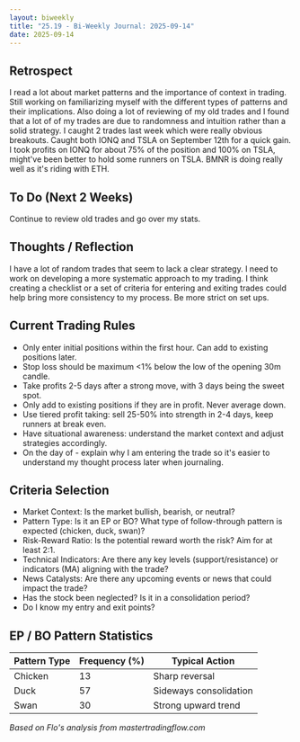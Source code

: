 ```yaml
---
layout: biweekly
title: "25.19 - Bi-Weekly Journal: 2025-09-14"
date: 2025-09-14
---
```


## Retrospect
I read a lot about market patterns and the importance of context in trading. Still working on familiarizing myself with the different types of patterns and their implications. Also doing a lot of reviewing of my old trades and I found that a lot of of my trades are due to randomness and intuition rather than a solid strategy. I caught 2 trades last week which were really obvious breakouts. Caught both IONQ and TSLA on September 12th for a quick gain. I took profits on IONQ for about 75% of the position and 100% on TSLA, might've been better to hold some runners on TSLA. BMNR is doing really well as it's riding with ETH.

## To Do (Next 2 Weeks)
Continue to review old trades and go over my stats.

## Thoughts / Reflection
I have a lot of random trades that seem to lack a clear strategy. I need to work on developing a more systematic approach to my trading. I think creating a checklist or a set of criteria for entering and exiting trades could help bring more consistency to my process. Be more strict on set ups.

## Current Trading Rules
- Only enter initial positions within the first hour. Can add to existing positions later.
- Stop loss should be maximum <1% below the low of the opening 30m candle.
- Take profits 2-5 days after a strong move, with 3 days being the sweet spot.
- Only add to existing positions if they are in profit. Never average down.
- Use tiered profit taking: sell 25-50% into strength in 2-4 days, keep runners at break even.
- Have situational awareness: understand the market context and adjust strategies accordingly.
- On the day of - explain why I am entering the trade so it's easier to understand my thought process later when journaling.

## Criteria Selection
- Market Context: Is the market bullish, bearish, or neutral?
- Pattern Type: Is it an EP or BO? What type of follow-through pattern is expected (chicken, duck, swan)?
- Risk-Reward Ratio: Is the potential reward worth the risk? Aim for at least 2:1.
- Technical Indicators: Are there any key levels (support/resistance) or indicators (MA) aligning with the trade?
- News Catalysts: Are there any upcoming events or news that could impact the trade?
- Has the stock been neglected? Is it in a consolidation period?
- Do I know my entry and exit points?

## EP / BO Pattern Statistics

| Pattern Type | Frequency (%) | Typical Action         |
|--------------|--------------|------------------------|
| Chicken      | 13           | Sharp reversal         |
| Duck         | 57           | Sideways consolidation |
| Swan         | 30           | Strong upward trend    |

*Based on Flo's analysis from mastertradingflow.com*